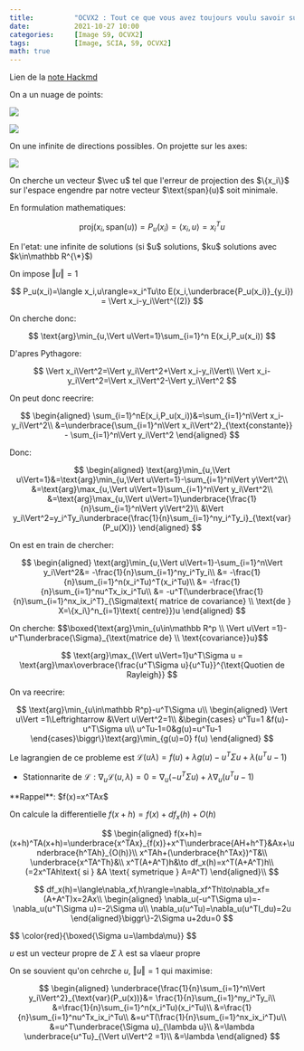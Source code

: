 ```yaml
---
title:          "OCVX2 : Tout ce que vous avez toujours voulu savoir sur l'ACP (ou pas)"
date:           2021-10-27 10:00
categories:     [Image S9, OCVX2]
tags:           [Image, SCIA, S9, OCVX2]
math: true
---
```


Lien de la [note Hackmd](https://hackmd.io/@lemasymasa/ryg-FKLIt)

On a un nuage de points:

![](https://i.imgur.com/sc6YCUB.png)

![](https://i.imgur.com/UinSHaK.png)

On une infinite de directions possibles. On projette sur les axes:

![](https://i.imgur.com/F6ikHt6.png)

<div class="alert alert-info" role="alert" markdown="1">
On cherche un vecteur $\vec u$ tel que l'erreur de projection des $\{x_i\}$ sur l'espace engendre par notre vecteur $\text{span}(u)$ soit minimale.
</div>

En formulation mathematiques:

$$
\text{proj}(x_i,\text{span}(u))=P_u(x_i)=\langle x_i,u\rangle = x_i^Tu
$$

<div class="alert alert-warning" role="alert" markdown="1">
En l'etat: une infinite de solutions (si $u$ solutions, $ku$ solutions avec $k\in\mathbb R^{\*}$)
</div>

On impose $\Vert u\Vert=1$

$$
P_u(x_i)=\langle x_i,u\rangle=x_i^Tu\to E(x_i,\underbrace{P_u(x_i)}_{y_i}) = \Vert x_i-y_i\Vert^{(2)}
$$

<div class="alert alert-success" role="alert" markdown="1">
On cherche donc:

$$
\text{arg}\min_{u,\Vert u\Vert=1}\sum_{i=1}^n E(x_i,P_u(x_i))
$$

</div>

D'apres Pythagore:

$$
\Vert x_i\Vert^2=\Vert y_i\Vert^2+\Vert x_i-y_i\Vert\\
\Vert x_i-y_i\Vert^2=\Vert x_i\Vert^2-\Vert y_i\Vert^2
$$

On peut donc reecrire:

$$
\begin{aligned}
\sum_{i=1}^nE(x_i,P_u(x_i))&=\sum_{i=1}^n\Vert x_i-y_i\Vert^2\\
&=\underbrace{\sum_{i=1}^n\Vert x_i\Vert^2}_{\text{constante}} - \sum_{i=1}^n\Vert y_i\Vert^2
\end{aligned}
$$

Donc:

$$
\begin{aligned}
\text{arg}\min_{u,\Vert u\Vert=1}&=\text{arg}\min_{u,\Vert u\Vert=1}-\sum_{i=1}^n\Vert y\Vert^2\\
&=\text{arg}\max_{u,\Vert u\Vert=1}\sum_{i=1}^n\Vert y_i\Vert^2\\
&=\text{arg}\max_{u,\Vert u\Vert=1}\underbrace{\frac{1}{n}\sum_{i=1}^n\Vert y\Vert^2}\\
&\Vert y_i\Vert^2=y_i^Ty_i\underbrace{\frac{1}{n}\sum_{i=1}^ny_i^Ty_i}_{\text{var}(P_u(X))}
\end{aligned}
$$

On est en train de chercher:

$$
\begin{aligned}
\text{arg}\min_{u,\Vert u\Vert=1}-\sum_{i=1}^n\Vert y_i\Vert^2&= -\frac{1}{n}\sum_{i=1}^ny_i^Ty_i\\
&= -\frac{1}{n}\sum_{i=1}^n(x_i^Tu)^T(x_i^Tu)\\
&= -\frac{1}{n}\sum_{i=1}^nu^Tx_ix_i^Tu\\
&= -u^T(\underbrace{\frac{1}{n}\sum_{i=1}^nx_ix_i^T}_{\Sigma\text{ matrice de covariance} \\ \text{de } X=\{x_i\}^n_{i=1}\text{ centre}})u
\end{aligned}
$$

<div class="alert alert-danger" role="alert" markdown="1">
On cherche: $$\boxed{\text{arg}\min_{u\in\mathbb R^p \\ \Vert u\Vert =1}-u^T\underbrace{\Sigma}_{\text{matrice de} \\ \text{covariance}}u}$$

</div>

$$
\text{arg}\max_{\Vert u\Vert=1}u^T\Sigma u = \text{arg}\max\overbrace{\frac{u^T\Sigma u}{u^Tu}}^{\text{Quotien de Rayleigh}}
$$

On va reecrire:

$$
\text{arg}\min_{u\in\mathbb R^p}-u^T\Sigma u\\
\begin{aligned}
\Vert u\Vert =1\Leftrightarrow &\Vert u\Vert^2=1\\
&\begin{cases}
u^Tu=1 &f(u)-u^T\Sigma u\\
u^Tu-1=0&g(u)=u^Tu-1
\end{cases}\biggr\}\text{arg}\min_{g(u)=0} f(u)
\end{aligned}
$$

Le lagrangien de ce probleme est $\mathscr L(u\lambda)=f(u)+\lambda g(u)-u^T\Sigma u+\lambda(u^Tu-1)$
- Stationnarite de $\mathscr L:\nabla_u\mathscr L(u,\lambda)=0=\nabla_u(-u^T\Sigma u)+\lambda\nabla_u(u^Tu-1)$

<div class="alert alert-info" role="alert" markdown="1">
**Rappel**: $f(x)=x^TAx$
</div>

On calcule la differentielle $f(x+h)=f(x)+df_x(h)+O(h)$

$$
\begin{aligned}
f(x+h)=(x+h)^TA(x+h)=\underbrace{x^TAx}_{f(x)}+x^T\underbrace{AH+h^T}&Ax+\underbrace{h^TAh}_{O(h)}\\
x^TAh+(\underbrace{h^TAx})^T&\\
\underbrace{x^TA^Th}&\\
x^T(A+A^T)h&\to df_x(h)=x^T(A+A^T)h\\
(=2x^TAh\text{ si } &A \text{ symetrique } A=A^T)
\end{aligned}\\
$$

$$
df_x(h)=\langle\nabla_xf,h\rangle=\nabla_xf^Th\to\nabla_xf=(A+A^T)x=2Ax\\
\begin{aligned}
\nabla_u(-u^T\Sigma u)=-\nabla_u(u^T\Sigma u)=-2\Sigma u\\
\nabla_u(u^Tu)=\nabla_u(u^TI_du)=2u
\end{aligned}\biggr\}-2\Sigma u+2du=0
$$

<div class="alert alert-danger" role="alert" markdown="1">
$$
\color{red}{\boxed{\Sigma u=\lambda\mu}}
$$

$u$ est un vecteur propre de $\Sigma$
$\lambda$ est sa vlaeur propre
</div>

On se souvient qu'on cehrche $u$, $\Vert u\Vert=1$ qui maximise:

$$
\begin{aligned}
\underbrace{\frac{1}{n}\sum_{i=1}^n\Vert y_i\Vert^2}_{\text{var}(P_u(x))}&= \frac{1}{n}\sum_{i=1}^ny_i^Ty_i\\
&=\frac{1}{n}\sum_{i=1}^n(x_i^Tu)(x_i^Tu)\\
&=\frac{1}{n}\sum_{i=1}^nu^Tx_ix_i^Tu\\
&=u^T(\frac{1}{n}\sum_{i=1}^nx_ix_i^T)u\\
&=u^T\underbrace{\Sigma u}_{\lambda u}\\
&=\lambda \underbrace{u^Tu}_{\Vert u\Vert^2 =1}\\
&=\lambda
\end{aligned}
$$

